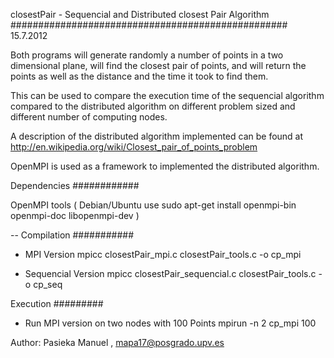 closestPair - Sequencial and Distributed closest Pair Algorithm
##################################################
15.7.2012

Both programs will generate randomly a number of points in a two dimensional plane,
will find the closest pair of points, and will return the points as well as the distance
and the time it took to find them.

This can be used to compare the execution time of the sequencial algorithm compared
to the distributed algorithm on different problem sized and different number of
computing nodes.

A description of the distributed algorithm implemented can be found at
 http://en.wikipedia.org/wiki/Closest_pair_of_points_problem

OpenMPI is used as a framework to implemented the distributed algorithm.

Dependencies
############

OpenMPI tools ( Debian/Ubuntu use sudo apt-get install openmpi-bin openmpi-doc libopenmpi-dev )

-- Compilation
###########

- MPI Version
mpicc closestPair_mpi.c closestPair_tools.c -o cp_mpi

- Sequencial Version
mpicc closestPair_sequencial.c closestPair_tools.c -o cp_seq


Execution
#########
- Run MPI version on two nodes with 100 Points
mpirun -n 2 cp_mpi 100

Author: Pasieka Manuel , mapa17@posgrado.upv.es
